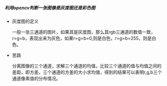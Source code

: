 ##### 利用opencv判断一张图像是灰度图还是彩色图

- 灰度图的定义

  一般一张三通道的图片，如果其是灰度图，那么其rgb三通道的数值一致，r=g=b，表现出来为灰色，如果r=g=b=0,则是白色，r=g=b=255，则是白色。

- 思路

  ​    分离图像的三个通道，求解三个通道的均值，比较三个通道的值与均值之间的差距，即方差，三个通道的方差的大小求均值，得到的结果可以表明r,g,b三个通道像素值的分布情况。